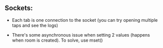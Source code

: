 ## Sockets:

- Each tab is one connection to the socket (you can try opening multiple taps and see the logs)

- There's some asynchronous issue when setting 2 values (happens when room is created). To solve, use mset()
